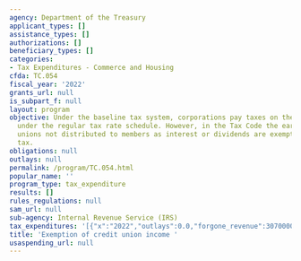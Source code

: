 ```yaml
---
agency: Department of the Treasury
applicant_types: []
assistance_types: []
authorizations: []
beneficiary_types: []
categories:
- Tax Expenditures - Commerce and Housing
cfda: TC.054
fiscal_year: '2022'
grants_url: null
is_subpart_f: null
layout: program
objective: Under the baseline tax system, corporations pay taxes on their profits
  under the regular tax rate schedule. However, in the Tax Code the earnings of credit
  unions not distributed to members as interest or dividends are exempt from the income
  tax.
obligations: null
outlays: null
permalink: /program/TC.054.html
popular_name: ''
program_type: tax_expenditure
results: []
rules_regulations: null
sam_url: null
sub-agency: Internal Revenue Service (IRS)
tax_expenditures: '[{"x":"2022","outlays":0.0,"forgone_revenue":3070000000.0},{"x":"2023","outlays":0.0,"forgone_revenue":2970000000.0},{"x":"2024","outlays":0.0,"forgone_revenue":2450000000.0}]'
title: 'Exemption of credit union income '
usaspending_url: null
---
```


